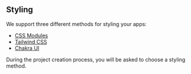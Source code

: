 ## Styling

We support three different methods for styling your apps:

- [CSS Modules](https://nextjs.org/docs/basic-features/built-in-css-support#adding-component-level-css)
- [Tailwind CSS](https://tailwindcss.com/)
- [Chakra UI](https://chakra-ui.com/)

During the project creation process, you will be asked to choose a styling method.
